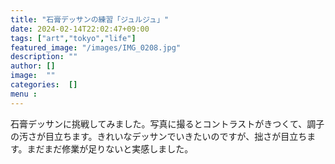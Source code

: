 ```yaml
---
title: "石膏デッサンの練習「ジュルジュ」"
date: 2024-02-14T22:02:47+09:00
tags: ["art","tokyo","life"]
featured_image: "/images/IMG_0208.jpg"
description: ""
author: []
image:  ""
categories:  []
menu :
---
```

石膏デッサンに挑戦してみました。写真に撮るとコントラストがきつくて、調子の汚さが目立ちます。きれいなデッサンでいきたいのですが、拙さが目立ちます。まだまだ修業が足りないと実感しました。
